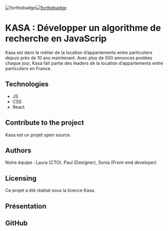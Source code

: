 ![forthebadge](https://forthebadge.com/images/badges/made-with-javascript.svg)[![forthebadge](https://forthebadge.com/images/badges/uses-css.svg)](https://forthebadge.com)

# KASA : Développer un algorithme de recherche en JavaScrip

Kasa est dans le métier de la location d’appartements entre particuliers depuis près de 10 ans maintenant. Avec plus de 500 annonces postées chaque jour, Kasa fait partie des leaders de la location d’appartements entre particuliers en France.

## Technologies
- JS
- CSS 
- React

## Contribute to the project

Kasa est un projet open source.

## Authors

Notre équipe : Laura (CTO), Paul (Designer), Sonia (Front-end developer)

## Licensing

Ce projet a été réalisé sous la licence Kasa.

## Présentation
## GitHub
